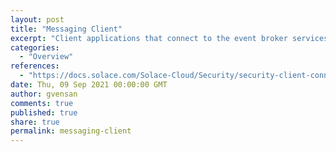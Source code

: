 ```yaml
---
layout: post
title: "Messaging Client"
excerpt: "Client applications that connect to the event broker services to publish and subscribe to the messaging and events are referred to as 'Messaging Clients'."
categories:
  - "Overview"
references:
  - "https://docs.solace.com/Solace-Cloud/Security/security-client-connectivity.htm"
date: Thu, 09 Sep 2021 00:00:00 GMT
author: gvensan
comments: true
published: true
share: true
permalink: messaging-client
---
```

